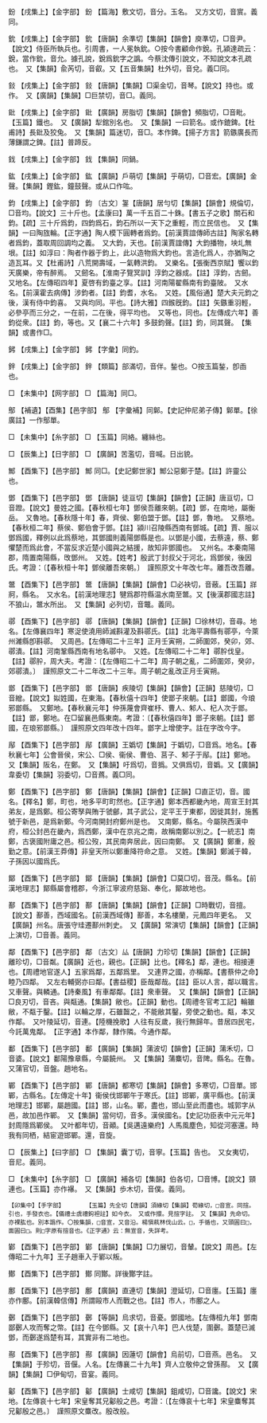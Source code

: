 <!-- { "loadSidebar": true } -->
鈖	【戌集上】【金字部】	鈖	【篇海】敷文切，音分。玉名。　又方文切，音賔。義同。

鈗	【戌集上】【金字部】	鈗	【唐韻】余準切【集韻】【韻會】庾準切，□音尹。【說文】侍臣所執兵也。引周書，一人冕執鈗。○按今書顧命作銳。孔潁達疏云：銳，當作鈗，音允。據孔說，銳爲鈗字之譌。今蔡沈傳引說文，不知說文本孔疏也。　又【集韻】兪芮切，音叡。又【五音集韻】杜外切，音兌。義□同。

鈙	【戌集上】【金字部】	鈙	【唐韻】【集韻】□渠金切，音琴。【說文】持也。或作。　又【廣韻】【集韻】□巨禁切，音□。義同。

鈚	【戌集上】【金字部】	鈚	【廣韻】房脂切【集韻】【韻會】頻脂切，□音毗。【玉篇】鐵也。　又【廣韻】犁錧別名也。　又【集韻】一曰箭名。或作鎞錍。【杜甫詩】長鈚及狡兔。　又【集韻】篇迷切，音□。本作錍。【揚子方言】箭鏃廣長而薄鎌謂之錍。【註】普蹄反。

鈛	【戌集上】【金字部】	鈛	【集韻】同鍋。

鈜	【戌集上】【金字部】	鈜	【廣韻】戶萌切【集韻】乎萌切，□音宏。【廣韻】金聲。【集韻】鏗鈜，鐘鼓聲。或从口作吰。

鈞	【戌集上】【金字部】	鈞	〔古文〕銞【唐韻】居勻切【集韻】【韻會】規倫切，□音均。【說文】三十斤也。【孟康曰】萬一千五百二十銖。【書五子之歌】關石和鈞。【疏】三十斤爲鈞，四鈞爲石，鈞石所以一天下之重輕，而立民信也。　又【集韻】一曰陶旊輪。【正字通】陶人模下圓轉者爲鈞。【前漢賈誼傳師古註】陶家名轉者爲鈞，蓋取周回調均之義。　又大鈞，天也。【前漢賈誼傳】大鈞播物，坱圠無垠。【註】如淳曰：陶者作器于鈞上，此以造物爲大鈞也。言造化爲人，亦猶陶之造瓦耳。又【杜甫詩】八荒開壽域，一氣轉洪鈞。　又樂名。【張衡西京賦】饗以鈞天廣樂，帝有醉焉。　又劒名。【淮南子覽冥訓】淳鈞之器成。【註】淳鈞，古劒。　又地名。【左傳昭四年】夏啓有鈞臺之享。【註】河南陽翟縣南有鈞臺陂。　又水名。【前漢霍去病傳】涉鈞者。【註】鈞耆，水名。　又姓。【風俗通】楚大夫元鈞之後，漢有侍中鈞喜。　又與均同。平也。【詩大雅】四鍭旣鈞。【註】矢鏃重羽輕，必參亭而三分之，一在前，二在後，得平均也。　又等也，同也。【左傳成六年】善鈞從衆。【註】鈞，等也。又【襄二十六年】多鼓鈞聲。【註】鈞，同其聲。　【集韻】或書作□。

鈟	【戌集上】【金字部】	鈟	【字彙】同釣。

鉡	【戌集上】【金字部】	鉡	【類篇】部滿切，音伴。鍫也。○按玉篇鍫，卽臿也。

□	【未集中】【网字部】	□	【篇海】同□。

鄥	【補遺】【酉集】【邑字部】	鄥	【字彙補】同鄡。【史記仲尼弟子傳】鄡單。【徐廣註】一作鄥單。

□	【未集中】【糸字部】	□	【玉篇】同絡。纏絲也。

□	【辰集上】【日字部】	□	【廣韻】苦濫切，音喊。日出貌。

鄦	【酉集下】【邑字部】	鄦	同□。【史記鄭世家】鄦公惡鄭于楚。【註】許靈公也。

鄧	【酉集下】【邑字部】	鄧	【唐韻】徒亘切【集韻】【韻會】【正韻】唐亘切，□音蹬。【說文】曼姓之國。【春秋桓七年】鄧侯吾離來朝。【疏】鄧，在南地，屬衡岳。　又魯地。【春秋隱十年】春，齊侯、鄭伯盟于鄧。【註】鄧，魯地。　又蔡地。【春秋桓二年】蔡侯、鄭伯會于鄧。【註】潁川召陵縣西南有鄧城。【疏】賈、服以鄧爲國，釋例以此爲蔡地，其鄧國則義陽鄧縣是也。以鄧是小國，去蔡遠，蔡、鄭懼楚而爲此會，不當反求近楚小國與之結援，故知非鄧國也。　又州名。本秦南陽郡，隋置南陽縣，攺鄧州。　又姓。【姓考】殷武丁封叔父于河北，爲鄧侯，後因氏。考證：〔【春秋桓十年】鄧侯離吾來朝。〕　謹照原文十年改七年。離吾改吾離。 

鄨	【酉集下】【邑字部】	鄨	【唐韻】【集韻】【韻會】□必袂切，音蔽。【玉篇】牂牁，縣名。　又水名。【前漢地理志】犍爲郡符縣温水南至鄨。又【後漢郡國志註】不狼山，鄨水所出。　又【集韻】必列切，音鼈。義同。

鄩	【酉集下】【邑字部】	鄩	【唐韻】【集韻】【韻會】【正韻】□徐林切，音尋。地名。【左傳襄四年】寒浞使澆用師滅斟灌及斟鄩氏。【註】北海平壽縣有鄩亭，今萊州濰縣卽斟鄩。　又周邑。【左傳昭二十三年】正月壬寅朔，二師圍郊，癸卯，郊、鄩潰。【註】河南鞏縣西南有地名鄩中。　又姓。【左傳昭二十二年】鄩肸伐皇。【註】鄩肸，周大夫。考證：〔【左傳昭二十二年】周子朝之亂，二師圍郊，癸卯，郊鄩潰。〕　謹照原文二十二年改二十三年。周子朝之亂改正月壬寅朔。 

鄫	【酉集下】【邑字部】	鄫	【唐韻】疾陵切【集韻】【韻會】【正韻】慈陵切，□音繒。【說文】姒姓國，在東海。【春秋僖十四年】使鄫子來朝。【註】鄫國，今琅邪鄫縣。　又鄭地。【春秋襄元年】仲孫蔑會齊崔杼、曹人、邾人、杞人次于鄫。【註】鄫，鄭地。在□留襄邑縣東南。考證：〔【春秋僖四年】鄫子來朝。【註】鄫國，在琅邪鄫縣。〕　謹照原文四年改十四年。鄫字上增使字。註在字改今字。 

鄬	【酉集下】【邑字部】	鄬	【廣韻】王嬀切【集韻】于嬀切，□音爲。地名。【春秋襄七年】公會晉侯，宋公、□侯、衞侯、曹伯、莒子、邾子于鄬。【註】鄭地。　又【集韻】阪名，在鄭。　又【集韻】吁爲切，音撝。又俱爲切，音嬀。又【廣韻】韋委切【集韻】羽委切，□音蔿。義□同。

鄭	【酉集下】【邑字部】	鄭	【唐韻】【集韻】【韻會】【正韻】□直正切，音。國名。【釋名】鄭，町也，地多平町町然也。【正字通】鄭本西都畿內地，周宣王封其弟友，是爲鄭。桓公寄孥與賄于虢鄶，其子武公，定平王于東都，因徙其封，施舊號于新邑，是爲新鄭。今河南開封府鄭州是也。　又南鄭，縣名。今屬陝西漢中府，桓公封邑在畿內，爲西鄭，漢中在京兆之南，故稱南鄭以別之。【一統志】南鄭，古褒國附庸之邑。桓公歿，其民南奔居此，因曰南鄭。　又【廣韻】鄭重，殷勤之意。【前漢王莽傳】非皇天所以鄭重降符命之意。　又姓。【集韻】鄭滅于韓，子孫因以國爲氏。

鄮	【酉集下】【邑字部】	鄮	【唐韻】【集韻】【韻會】□莫□切，音茂。縣名。【前漢地理志】鄮縣屬會稽郡，今浙江寧波府慈谿、奉化，鄮故地也。

鄯	【酉集下】【邑字部】	鄯	【唐韻】【集韻】【韻會】【正韻】□時戰切，音擅。【說文】鄯善，西域國名。【前漢西域傳】鄯善，本名樓蘭，元鳳四年更名。　又【廣韻】州名。唐張守珪遷鄯州刺史。　又【廣韻】常演切【集韻】【韻會】【正韻】上演切，□音善。義同。

鄰	【酉集下】【邑字部】	鄰	〔古文〕厸【唐韻】力珍切【集韻】【韻會】【正韻】離珍切，□音粼。【廣韻】近也，親也。【正韻】比也。【釋名】鄰，連也。相接連也。【周禮地官遂人】五家爲鄰，五鄰爲里。　又連界之國，亦稱鄰。【書蔡仲之命】睦乃四鄰。　又左右輔弼亦曰鄰。【書益稷】臣哉鄰哉。【註】臣以人言，鄰以職言。　又車聲。與轔通。【詩秦風】有車鄰鄰。【註】衆車聲。　又【集韻】【韻會】【正韻】□良刃切，音吝。與甐通。【集韻】敝也。【正韻】動也。【周禮冬官考工記】輪雖敝，不甐于鑿。【註】以輪之厚，石雖齧之，不能敝其鑿，旁使之動也。甐，本又作鄰。　又叶陵延切，音連。【陸機挽歌】人往有反歲，我行無歸年。昔居四民宅，今託萬鬼鄰。　【正字通】本作鄰，隸作隣。今通作鄰。

鄱	【酉集下】【邑字部】	鄱	【廣韻】【集韻】蒲波切【韻會】【正韻】蒲禾切，□音婆。【說文】鄱陽豫章縣，今屬饒州。　又【集韻】蒲麋切，音陴。縣名。在魯。　又蒲官切，音盤。趙地名。

鄲	【酉集下】【邑字部】	鄲	【唐韻】都寒切【集韻】【韻會】多寒切，□音單。邯鄲，古縣名。【左傳定十年】衞侯伐邯鄲午于寒氏。【註】邯鄲，廣平縣也。【前漢地理志】邯鄲，屬趙國。【註】邯，山名。鄲，盡也，邯山至此而盡也。城郭字从邑，故加邑作鄲。　又【集韻】當何切，音多。漢侯國名。【史記功臣表中元元年】封周隱爲鄲侯。　又叶都年切，音顚。【吳邁遠樂府】人馬風塵色，知從河塞還。時我有同栖，結宦遊邯鄲。還，音旋。

□	【辰集上】【曰字部】	□	【集韻】囊丁切，音寧。【玉篇】告也。　又女夷切，音尼。義同。

□	【未集中】【糸字部】	□	【廣韻】補各切【集韻】伯各切，□音博。【說文】頸連也。【玉篇】亦作襮。　又【集韻】歩木切，音僕。義同。

	【卯集中】【手字部】		【玉篇】先全切【唐韻】須緣切【集韻】荀緣切，□音宣。同揎。引也，手發衣也。【儀禮士虞禮鉤袒註】如今衣。　又或作擐。見揎字註。　又【集韻】先命切。亦裸肱也。別本譌作。〇按集韻，□音宣，又音沿。楊愼萟林伐山云。□，手循也，又頭圓曰□，面圓曰□。則□字原有揎音也。《正字通》云：無宣音，失詳考。

鄻	【酉集下】【邑字部】	鄻	【唐韻】【集韻】□力展切，音輦。【說文】周邑。【左傳昭二十九年】王子趙車入于鄻以叛。

鄼	【酉集下】【邑字部】	鄼	同酇。詳後酇字註。

鄽	【酉集下】【邑字部】	鄽	【廣韻】直連切【集韻】澄延切，□音廛。【玉篇】廛亦作鄽。【前漢韓信傳】所謂毆市人而戰之也。【註】市人，市鄽之人。

鄾	【酉集下】【邑字部】	鄾	【等韻】烏求切，音憂。鄧國地。【左傳桓九年】鄧南鄙鄾人攻而奪之幣。【註】在今鄧縣。又【哀十八年】巴人伐楚，圍鄾。蓋楚已滅鄧，而鄾遂爲楚有耳，其實非有二地也。

酀	【酉集下】【邑字部】	酀	【廣韻】因蓮切【韻會】烏前切，□音燕。邑名。　又【集韻】于殄切，音偃。人名。【左傳襄二十九年】齊人立敬仲之曾孫酀。　又【廣韻】【集韻】□伊甸切，音宴。義同。

酁	【酉集下】【邑字部】	酁	【廣韻】士咸切【集韻】鉏咸切，□音讒。【說文】宋地。【左傳哀十七年】宋皇奪其兄酁般之邑。考證：〔【左傳哀十七年】宋皇麋奪其兄酁殷之邑。〕　謹照原文麋改。殷改般。 

